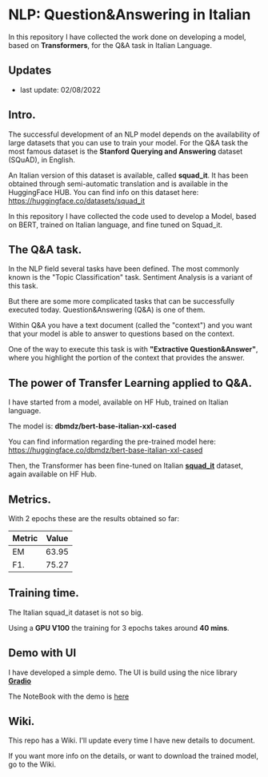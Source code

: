 # NLP: Question&Answering in Italian
In this repository I have collected the work done on developing a model, based on **Transformers**, for the Q&amp;A task in Italian Language.

## Updates
* last update: 02/08/2022

## Intro.
The successful development of an NLP model depends on the availability of large datasets that you can use to train your model.
For the Q&A task the most famous dataset is the **Stanford Querying and Answering** dataset (SQuAD), in English.

An Italian version of this dataset is available, called **squad_it**. It has been obtained through semi-automatic translation and is available in the HuggingFace HUB.
You can find info on this dataset here: https://huggingface.co/datasets/squad_it

In this repository I have collected the code used to develop a Model, based on BERT, trained on Italian language, and fine tuned on Squad_it.

## The Q&A task.
In the NLP field several tasks have been defined. The most commonly known is the "Topic Classification" task. Sentiment Analysis is a variant of this task.

But there are some more complicated tasks that can be successfully executed today. Question&Answering (Q&A) is one of them.

Within Q&A you have a text document (called the "context") and you want that your model is able to answer to questions based on the context.

One of the way to execute this task is with **"Extractive Question&Answer"**, where you highlight the portion of the context that provides the answer.

## The power of Transfer Learning applied to Q&A.

I have started from a model, available on HF Hub, trained on Italian language.

The model is: **dbmdz/bert-base-italian-xxl-cased**

You can find information regarding the pre-trained model here: https://huggingface.co/dbmdz/bert-base-italian-xxl-cased

Then, the Transformer has been fine-tuned on Italian [**squad_it**](https://huggingface.co/datasets/squad_it) dataset, again available on HF Hub.

## Metrics.

With 2 epochs these are the results obtained so far:

| Metric | Value |
|--------|-------|
|   EM   | 63.95 |
|   F1.  | 75.27 |

## Training time.

The Italian squad_it dataset is not so big.

Using a **GPU V100** the training for 3 epochs takes around **40 mins**.

## Demo with UI
I have developed a simple demo. The UI is build using the nice library [**Gradio**](https://github.com/gradio-app/gradio)

The NoteBook with the demo is [here](https://github.com/luigisaetta/nlp-qa-italian/blob/main/demo_qa_model.ipynb)

## Wiki.
This repo has a Wiki. I'll update every time I have new details to document.

If you want more info on the details, or want to download the trained model, go to the Wiki.




